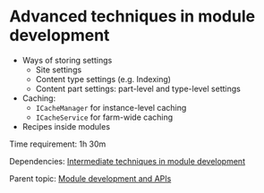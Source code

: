 # Advanced techniques in module development

- Ways of storing settings
  - Site settings
  - Content type settings (e.g. Indexing)
  - Content part settings: part-level and type-level settings
- Caching:
  - `ICacheManager` for instance-level caching
  - `ICacheService` for farm-wide caching
- Recipes inside modules

Time requirement: 1h 30m

Dependencies: [Intermediate techniques in module development](IntermediateTechniquesInModuleDevelopment.md)

Parent topic: [Module development and APIs](./Index.md)
